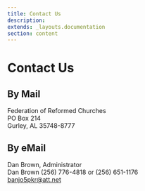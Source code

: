 ```yaml
---
title: Contact Us
description: 
extends: _layouts.documentation
section: content
---
```

# Contact Us

## By Mail
Federation of Reformed Churches<br>
PO Box 214<br>
Gurley, AL 35748-8777

## By eMail
Dan Brown, Administrator<br>
Dan Brown (256) 776-4818 or (256) 651-1176<br>
banjo5pkr@att.net
